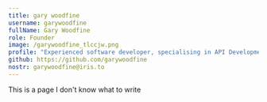 ```yaml
---
title: gary woodfine
username: garywoodfine
fullName: Gary Woodfine
role: Founder
image: /garywoodfine_tlccjw.png
profile: "Experienced software developer, specialising in API Development, API Design API Strategy and Web Application Development. Helping companies thrive in the API economy by offering a range of consultancy services, training and mentoring."
github: https://github.com/garywoodfine
nostr: garywoodfine@iris.to
---
```


This is a page I don't know what to write
